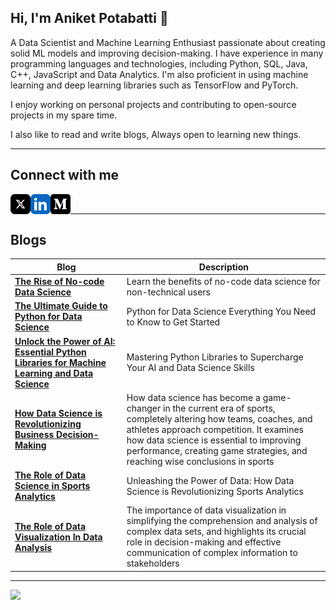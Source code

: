 ## Hi, I'm Aniket Potabatti 👋

A Data Scientist and Machine Learning Enthusiast passionate about creating solid ML models and improving decision-making. I have experience in many programming languages and technologies, including Python, SQL, Java, C++, JavaScript and Data Analytics. I'm also proficient in using machine learning and deep learning libraries such as TensorFlow and PyTorch.

I enjoy working on personal projects and contributing to open-source projects in my spare time.

I also like to read and write blogs, Always open to learning new things.

<!--
---

## Skills 

* Python
* java
* C
* C++
* JavsScript
* Git
* Version control
* SQL
* Machine learning
* Deep learning
* Data science
* Data visualization


* Data analysis
-->
---
## Connect with me

<a href="https://twitter.com/AniketPotabatti"><img align="left" src="x-social-media-logo-icon.png" width="32px"></a>
<a href="https://www.linkedin.com/in/aniket-potabatti"><img align="left" src="linkedin-app-icon.png" width="32px"></a>
<a href="https://medium.com/@Aniket01"><img align="left" src="medium_icon_130878.svg" width="32px"></a>
<br>

---

## Blogs

| Blog | Description |
|------|-------------| 
| [**The Rise of No-code Data Science**](https://medium.com/datadriveninvestor/the-rise-of-no-code-data-science-53baf1d166bb) | Learn the benefits of no-code data science for non-technical users
| [**The Ultimate Guide to Python for Data Science**](https://medium.com/@Aniket01/the-ultimate-guide-to-python-for-data-science-c35898e02592) | Python for Data Science Everything You Need to Know to Get Started
| [**Unlock the Power of AI: Essential Python Libraries for Machine Learning and Data Science**](https://medium.com/@Aniket01/unlock-the-power-of-ai-essential-python-libraries-for-machine-learning-and-data-science-d219e7721a11) | Mastering Python Libraries to Supercharge Your AI and Data Science Skills
| [**How Data Science is Revolutionizing Business Decision-Making**](https://medium.com/@Aniket01/the-role-of-data-science-and-business-decision-making-14273251f735) | How data science has become a game-changer in the current era of sports, completely altering how teams, coaches, and athletes approach competition. It examines how data science is essential to improving performance, creating game strategies, and reaching wise conclusions in sports
| [**The Role of Data Science in Sports Analytics**](https://medium.com/@Aniket01/the-role-of-data-science-in-sports-analytics-e92d07fe2b8e) | Unleashing the Power of Data: How Data Science is Revolutionizing Sports Analytics
| [**The Role of Data Visualization In Data Analysis**](https://medium.com/@Aniket01/the-role-of-data-visualization-in-data-analysis-42b025594dc0) | The importance of data visualization in simplifying the comprehension and analysis of complex data sets, and highlights its crucial role in decision-making and effective communication of complex information to stakeholders


--- 
![](https://komarev.com/ghpvc/?username=aniketpotabatti&label=PROFILE+VIEWS)
